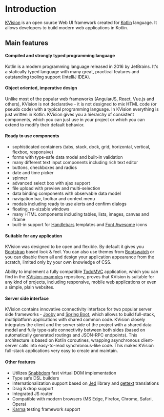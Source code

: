 # Introduction

[KVision](https://github.com/rjaros/kvision) is an open source Web UI framework created for [Kotlin](https://kotlinlang.org/) language. It allows developers to build modern web applications in Kotlin.

## Main features

#### Compiled and strongly typed programming language

Kotlin is a modern programming language released in 2016 by JetBrains. It's a statically typed language with many great, practical features and outstanding tooling support \(IntelliJ IDEA\).

#### Object oriented, imperative design

Unlike most of the popular web frameworks \(AngularJS, React, Vue.js and others\), KVision is not declarative - it is not designed to mix HTML code \(or pseudo code\) with a typical programming language. In KVision everything is just written in Kotlin. KVision gives you a hierarchy of consistent components, which you can just use in your project or which you can extend to modify their default behavior.

#### **Ready to use components**

* sophisticated containers \(tabs, stack, dock, grid, horizontal, vertical, flexbox, responsive\)
* forms with type-safe data model and built-in validation
* many different text input components including rich text editor
* buttons, checkboxes and radios
* date and time picker
* spinner
* advanced select box with ajax support
* file upload with preview and multi-selection
* data binding components with observable data model
* navigation bar, toolbar and context menu
* modals including ready to use alerts and confirm dialogs
* floating, re-sizable windows
* many HTML components including tables, lists, images, canvas and iframe
* built-in support for [Handlebars](http://handlebarsjs.com) templates and [Font Awesome](https://fontawesome.com/) icons

#### Suitable for any application

KVision was designed to be open and flexible. By default it gives you [Bootstrap](https://getbootstrap.com/) based look & feel. You can also use themes from [Bootswatch](https://bootswatch.com/) or you can disable them all and design your application appearance from the scratch, limited only by your own knowledge of CSS.

Ability to implement a fully compatible [TodoMVC](http://todomvc.com/) application, which you can find in the [KVision-examples](https://github.com/rjaros/kvision-examples) repository, proves that KVision is suitable for any kind of projects, including responsive, mobile web applications or even a simple, plain websites.

#### Server side interface

KVision contains innovative connectivity interface for two popular server side frameworks - [Jooby](https://jooby.org/) and [Spring Boot](https://spring.io/projects/spring-boot), which allows to build full-stack, multiplatform applications with shared common code. KVision closely integrates the client and the server side of the project with a shared data model and fully type-safe connectivity between both sides \(based on automatically generated routings and JSON-RPC endpoints\). This architecture is based on Kotlin coroutines, wrapping asynchronous client-server calls into easy-to-read synchronous-like code. This makes KVision full-stack applications very easy to create and maintain.

#### Other features

* Utilizes [Snabbdom](https://github.com/snabbdom/snabbdom) fast virtual DOM implementation
* Type safe DSL builders
* Internationalization support based on [Jed](http://messageformat.github.io/Jed/) library and [gettext](https://www.gnu.org/software/gettext/) translations
* Drag & drop support
* Integrated JS router
* Compatible with modern browsers \(MS Edge, Firefox, Chrome, Safari, Opera\)
* [Karma](https://karma-runner.github.io/) testing framework support



